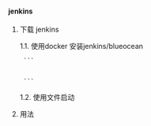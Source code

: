 #### jenkins

1. 下载 jenkins

   1.1. 使用docker 安装jenkins/blueocean
        
        ```
        
        
        ```
   1.2. 使用文件启动
       
    
2. 用法　
    
        